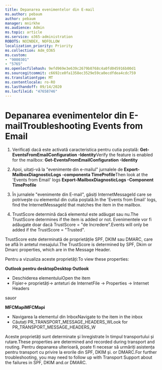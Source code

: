 ```yaml
---
title: Depanarea evenimentelor din E-mail
ms.author: pebaum
author: pebaum
manager: mnirkhe
ms.audience: Admin
ms.topic: article
ms.service: o365-administration
ROBOTS: NOINDEX, NOFOLLOW
localization_priority: Priority
ms.collection: Adm_O365
ms.custom:
- "9000301"
- "5765"
ms.openlocfilehash: 9efd969e3e639c2679b0768c4a0fd045916b00d1
ms.sourcegitcommit: c6692ce0fa1358ec3529e59ca0ecdfdea4cdc759
ms.translationtype: MT
ms.contentlocale: ro-RO
ms.lasthandoff: 09/14/2020
ms.locfileid: "47658746"
---
```

# <a name="troubleshooting-events-from-email"></a><span data-ttu-id="a233e-102">Depanarea evenimentelor din E-mail</span><span class="sxs-lookup"><span data-stu-id="a233e-102">Troubleshooting Events from Email</span></span>

1. <span data-ttu-id="a233e-103">Verificați dacă este activată caracteristica pentru cutia poștală: **Get-EventsFromEmailConfiguration <mailbox> -Identity**</span><span class="sxs-lookup"><span data-stu-id="a233e-103">Verify the feature is enabled for the mailbox: **Get-EventsFromEmailConfiguration -Identity <mailbox>**</span></span>

2. <span data-ttu-id="a233e-104">Apoi, uitați-vă la "evenimente din e-mailul" jurnalele de **Export-MailboxDiagnosticLogs <mailbox> -componenta TimeProfile**</span><span class="sxs-lookup"><span data-stu-id="a233e-104">Then look at the 'Events from Email' logs **Export-MailboxDiagnosticLogs <mailbox> -Component TimeProfile**</span></span>

3. <span data-ttu-id="a233e-105">În jurnalele "evenimente din E-mail", găsiți InternetMessageId care se potrivește cu elementul din cutia poștală.</span><span class="sxs-lookup"><span data-stu-id="a233e-105">In the 'Events from Email' logs, find the InternetMessageId that matches the item in the mailbox.</span></span>  

4. <span data-ttu-id="a233e-106">TrustScore determină dacă elementul este adăugat sau nu.</span><span class="sxs-lookup"><span data-stu-id="a233e-106">The TrustScore determines if the item is added or not.</span></span> <span data-ttu-id="a233e-107">Evenimentele vor fi adăugate doar dacă TrustScore = "de încredere".</span><span class="sxs-lookup"><span data-stu-id="a233e-107">Events will only be added if the TrustScore = "Trusted".</span></span>

<span data-ttu-id="a233e-108">TrustScore este determinată de proprietățile SPF, DKIM sau DMARC, care se află în antetul mesajului.</span><span class="sxs-lookup"><span data-stu-id="a233e-108">The TrustScore is determined by SPF, Dkim or Dmarc properties, which are in the Message Header.</span></span>

<span data-ttu-id="a233e-109">Pentru a vizualiza aceste proprietăți:</span><span class="sxs-lookup"><span data-stu-id="a233e-109">To view these properties:</span></span>

<span data-ttu-id="a233e-110">**Outlook pentru desktop**</span><span class="sxs-lookup"><span data-stu-id="a233e-110">**Desktop Outlook**</span></span>

- <span data-ttu-id="a233e-111">Deschiderea elementului</span><span class="sxs-lookup"><span data-stu-id="a233e-111">Open the item</span></span>
- <span data-ttu-id="a233e-112">Fișier-> proprietăți-> anteturi de Internet</span><span class="sxs-lookup"><span data-stu-id="a233e-112">File -> Properties -> Internet Headers</span></span>

<span data-ttu-id="a233e-113">sau</span><span class="sxs-lookup"><span data-stu-id="a233e-113">or</span></span>

<span data-ttu-id="a233e-114">**MFCMapi**</span><span class="sxs-lookup"><span data-stu-id="a233e-114">**MFCMapi**</span></span>

- <span data-ttu-id="a233e-115">Navigarea la elementul din Inbox</span><span class="sxs-lookup"><span data-stu-id="a233e-115">Navigate to the item in the inbox</span></span>
- <span data-ttu-id="a233e-116">Căutați PR_TRANSPORT_MESSAGE_HEADERS_W</span><span class="sxs-lookup"><span data-stu-id="a233e-116">Look for PR_TRANSPORT_MESSAGE_HEADERS_W</span></span>

<span data-ttu-id="a233e-117">Aceste proprietăți sunt determinate și înregistrate în timpul transportului și rutare.</span><span class="sxs-lookup"><span data-stu-id="a233e-117">These properties are determined and recorded during transport and routing.</span></span> <span data-ttu-id="a233e-118">Pentru depanarea ulterioară, poate fi necesar să urmăriți asistența pentru transport cu privire la erorile din SPF, DKIM și. or DMARC.</span><span class="sxs-lookup"><span data-stu-id="a233e-118">For further troubleshooting, you may need to follow up with Transport Support about the failures in  SPF, DKIM and.or DMARC.</span></span>